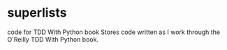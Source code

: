 # superlists
code for TDD With Python book
Stores code written as I work through the O'Reilly TDD With Python book.

